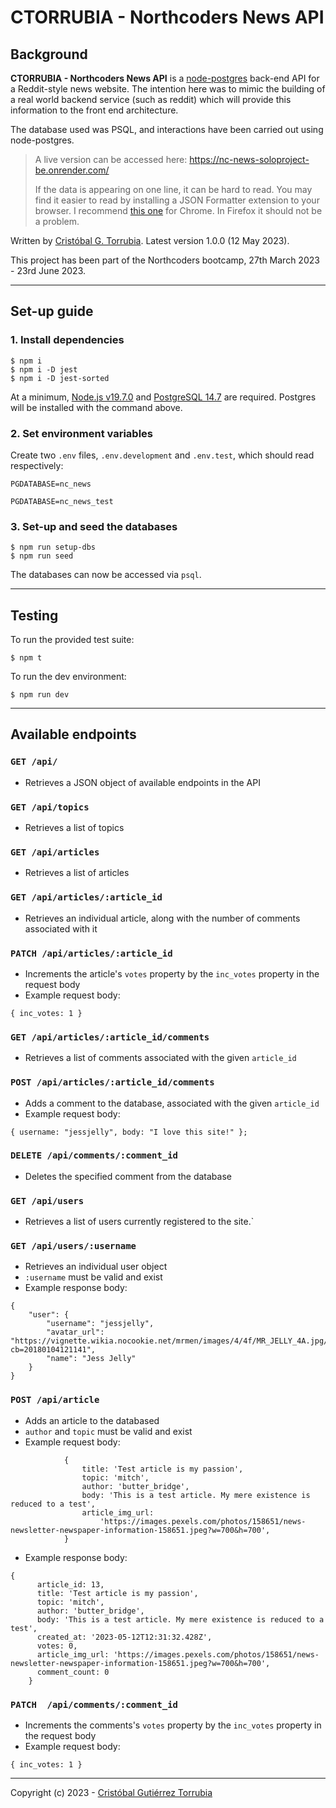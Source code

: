 # CTORRUBIA - Northcoders News API

## Background

**CTORRUBIA - Northcoders News API** is a [node-postgres](https://node-postgres.com/) back-end API for a Reddit-style news website. The intention here was to mimic the building of a real world backend service (such as reddit) which will provide this information to the front end architecture.

The database used was PSQL, and interactions have been carried out using node-postgres.

> A live version can be accessed here: https://nc-news-soloproject-be.onrender.com/
>
> If the data is appearing on one line, it can be hard to read. You may find it easier to read by installing a JSON Formatter extension to your browser. I recommend [this one](https://chrome.google.com/webstore/detail/json-formatter/bcjindcccaagfpapjjmafapmmgkkhgoa?hl=en) for Chrome. In Firefox it should not be a problem.

Written by [Cristóbal G. Torrubia](https://github.com/SirPhoros). Latest version 1.0.0 (12 May 2023).

This project has been part of the Northcoders bootcamp, 27th March 2023 - 23rd June 2023.

---

## Set-up guide

### 1. Install dependencies

```
$ npm i
$ npm i -D jest
$ npm i -D jest-sorted
```

At a minimum, [Node.js v19.7.0](https://nodejs.org/en/download/) and [PostgreSQL 14.7](https://www.postgresql.org/download/) are required. Postgres will be installed with the command above.

### 2. Set environment variables

Create two `.env` files, `.env.development` and `.env.test`, which should read respectively:

```
PGDATABASE=nc_news
```

```
PGDATABASE=nc_news_test
```

### 3. Set-up and seed the databases

```
$ npm run setup-dbs
$ npm run seed
```

The databases can now be accessed via `psql`.

---

## Testing

To run the provided test suite:

```
$ npm t
```

To run the dev environment:

```
$ npm run dev
```

---

## Available endpoints

### `GET /api/`

- Retrieves a JSON object of available endpoints in the API

### `GET /api/topics`

- Retrieves a list of topics

### `GET /api/articles`

- Retrieves a list of articles

### `GET /api/articles/:article_id`

- Retrieves an individual article, along with the number of comments associated with it

### `PATCH /api/articles/:article_id`

- Increments the article's `votes` property by the `inc_votes` property in the request body
- Example request body:

```
{ inc_votes: 1 }
```

### `GET /api/articles/:article_id/comments`

- Retrieves a list of comments associated with the given `article_id`

### `POST /api/articles/:article_id/comments`

- Adds a comment to the database, associated with the given `article_id`
- Example request body:

```
{ username: "jessjelly", body: "I love this site!" };
```

### `DELETE /api/comments/:comment_id`

- Deletes the specified comment from the database

### `GET /api/users`

- Retrieves a list of users currently registered to the site.`

### `GET /api/users/:username`

- Retrieves an individual user object
- `:username` must be valid and exist
- Example response body:

```
{
	"user": {
		"username": "jessjelly",
		"avatar_url": "https://vignette.wikia.nocookie.net/mrmen/images/4/4f/MR_JELLY_4A.jpg/revision/latest?cb=20180104121141",
		"name": "Jess Jelly"
	}
}
```

### `POST /api/article`

- Adds an article to the databased
- `author` and `topic` must be valid and exist
- Example request body:

```
            {
				title: 'Test article is my passion',
				topic: 'mitch',
				author: 'butter_bridge',
				body: 'This is a test article. My mere existence is reduced to a test',
				article_img_url:
					'https://images.pexels.com/photos/158651/news-newsletter-newspaper-information-158651.jpeg?w=700&h=700',
			}
```

- Example response body:

```
{
      article_id: 13,
      title: 'Test article is my passion',
      topic: 'mitch',
      author: 'butter_bridge',
      body: 'This is a test article. My mere existence is reduced to a test',
      created_at: '2023-05-12T12:31:32.428Z',
      votes: 0,
      article_img_url: 'https://images.pexels.com/photos/158651/news-newsletter-newspaper-information-158651.jpeg?w=700&h=700',
      comment_count: 0
    }
```

### `PATCH  /api/comments/:comment_id`

- Increments the comments's `votes` property by the `inc_votes` property in the request body
- Example request body:

```
{ inc_votes: 1 }
```

---

Copyright (c) 2023 - [Cristóbal Gutiérrez Torrubia](https://www.linkedin.com/in/cgtorrubia/)
